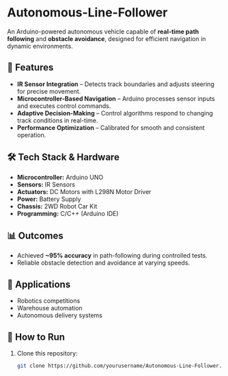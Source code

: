 # Autonomous-Line-Follower

An Arduino-powered autonomous vehicle capable of **real-time path following** and **obstacle avoidance**, designed for efficient navigation in dynamic environments.

## 🚀 Features
- **IR Sensor Integration** – Detects track boundaries and adjusts steering for precise movement.
- **Microcontroller-Based Navigation** – Arduino processes sensor inputs and executes control commands.
- **Adaptive Decision-Making** – Control algorithms respond to changing track conditions in real-time.
- **Performance Optimization** – Calibrated for smooth and consistent operation.

## 🛠 Tech Stack & Hardware
- **Microcontroller:** Arduino UNO
- **Sensors:** IR Sensors
- **Actuators:** DC Motors with L298N Motor Driver
- **Power:** Battery Supply
- **Chassis:** 2WD Robot Car Kit
- **Programming:** C/C++ (Arduino IDE)

## 📊 Outcomes
- Achieved **~95% accuracy** in path-following during controlled tests.
- Reliable obstacle detection and avoidance at varying speeds.

## 📌 Applications
- Robotics competitions
- Warehouse automation
- Autonomous delivery systems

## 📜 How to Run
1. Clone this repository:
   ```bash
   git clone https://github.com/yourusername/Autonomous-Line-Follower.git
